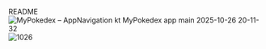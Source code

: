 README
![MyPokedex – AppNavigation kt  MyPokedex app main  2025-10-26 20-11-32](https://github.com/user-attachments/assets/34189a36-4c0a-4f39-b4f8-adb86dc1d2e8)
![1026](https://github.com/user-attachments/assets/0a83899b-ba7a-4236-bb21-6ed1ace296f4)
